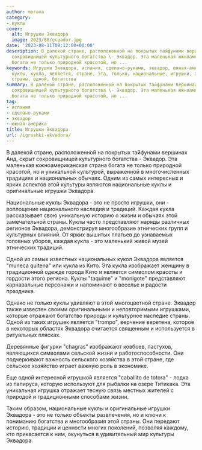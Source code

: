 ```yaml
---
author: morava
category:
- куклы
cover:
  alt: Игрушки Эквадора
  image: 2023/08/ecuador.jpg
date: '2023-08-11T09:12:00+00:00'
description: В далекой стране, расположенной на покрытых тайфунами вершинах Анд, скрыт
  сокровищницей культурного богатства \- Эквадор. Эта маленькая южноамериканская страна
  богата не только природной красотой, но ...
keywords: Игрушки Эквадора, испания, сделано-руками, эквадор, южная-америка, эквадора,
  куклы, кукла, является, стране, эта, только, национальные, игрушки, это, жизни,
  страны, одной, богатства
summary: В далекой стране, расположенной на покрытых тайфунами вершинах Анд, скрыт
  сокровищницей культурного богатства \- Эквадор. Эта маленькая южноамериканская страна
  богата не только природной красотой, но ...
tag:
- испания
- сделано-руками
- эквадор
- южная-америка
title: Игрушки Эквадора
url: /igrushki-ekvadora/
---
```


В далекой стране, расположенной на покрытых тайфунами вершинах Анд, скрыт сокровищницей культурного богатства \- Эквадор. Эта маленькая южноамериканская страна богата не только природной красотой, но и уникальной культурой, выраженной в многочисленных традициях и национальных обычаях. Одним из самых интересных и ярких аспектов этой культуры являются национальные куклы и оригинальные игрушки Эквадора.

Национальные куклы Эквадора \- это не просто игрушки, они \- воплощение национального наследия и традиций. Каждая кукла рассказывает свою уникальную историю о жизни и обычаях этой замечательной страны. Куклы часто представляют наряды различных регионов Эквадора, демонстрируя многообразие этнических групп и культурных влияний. От ярких вышитых платьев до узнаваемых головных уборов, каждая кукла \- это маленький живой музей этнических традиций.

Одной из самых известных национальных кукол Эквадора является "muneca quitena" или кукла из Кито. Эта кукла изображает женщину в традиционной одежде города Кито и является символом красоты и гордости этого региона. Куклы "taquime" и "monigote" представляют карнавальные персонажи и напоминают о веселье и радости праздника.

Однако не только куклы удивляют в этой многоцветной стране. Эквадор также известен своими оригинальными и неповторимыми игрушками, которые отражают богатство природы и культурное наследие страны. Одной из таких игрушек является "trompo", верчение веретена, которое в некоторых областях Эквадора считается священным и используется в ритуальных плясках.

Деревянные фигурки "chagras" изображают ковбоев, пастухов, являющихся символами сельской жизни и работоспособности. Они подчеркивают важность сельского хозяйства в этой стране, где сельское хозяйство играет важную роль в экономике.

Еще одной интересной игрушкой является "caballito de totora" - лодка из папируса, которую используют для рыбалки на озере Титикака. Эта уникальная игрушка отражает тесную связь местных жителей с природой и традиционными способами жизни.

Таким образом, национальные куклы и оригинальные игрушки Эквадора \- это не только объекты развлечения, но и ключи к пониманию богатства и многообразия этой страны. Они передают историю, традиции и ценности многих поколений, позволяя каждому, кто прикасается к ним, окунуться в удивительный мир культуры Эквадора.